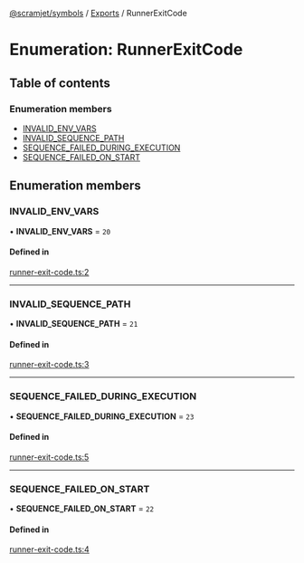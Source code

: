 [@scramjet/symbols](../README.md) / [Exports](../modules.md) / RunnerExitCode

# Enumeration: RunnerExitCode

## Table of contents

### Enumeration members

- [INVALID\_ENV\_VARS](RunnerExitCode.md#invalid_env_vars)
- [INVALID\_SEQUENCE\_PATH](RunnerExitCode.md#invalid_sequence_path)
- [SEQUENCE\_FAILED\_DURING\_EXECUTION](RunnerExitCode.md#sequence_failed_during_execution)
- [SEQUENCE\_FAILED\_ON\_START](RunnerExitCode.md#sequence_failed_on_start)

## Enumeration members

### INVALID\_ENV\_VARS

• **INVALID\_ENV\_VARS** = `20`

#### Defined in

[runner-exit-code.ts:2](https://github.com/scramjetorg/transform-hub/blob/HEAD/packages/symbols/src/runner-exit-code.ts#L2)

___

### INVALID\_SEQUENCE\_PATH

• **INVALID\_SEQUENCE\_PATH** = `21`

#### Defined in

[runner-exit-code.ts:3](https://github.com/scramjetorg/transform-hub/blob/HEAD/packages/symbols/src/runner-exit-code.ts#L3)

___

### SEQUENCE\_FAILED\_DURING\_EXECUTION

• **SEQUENCE\_FAILED\_DURING\_EXECUTION** = `23`

#### Defined in

[runner-exit-code.ts:5](https://github.com/scramjetorg/transform-hub/blob/HEAD/packages/symbols/src/runner-exit-code.ts#L5)

___

### SEQUENCE\_FAILED\_ON\_START

• **SEQUENCE\_FAILED\_ON\_START** = `22`

#### Defined in

[runner-exit-code.ts:4](https://github.com/scramjetorg/transform-hub/blob/HEAD/packages/symbols/src/runner-exit-code.ts#L4)
